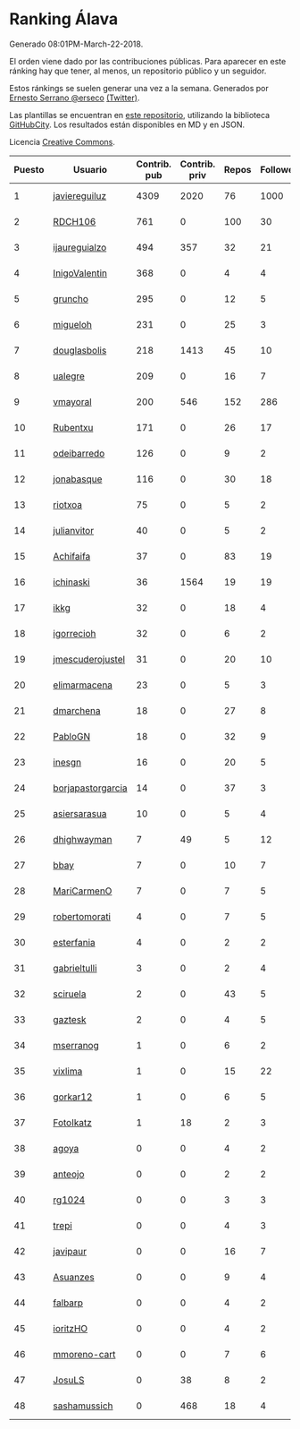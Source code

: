 # Ranking Álava

Generado 08:01PM-March-22-2018.

El orden viene dado por las contribuciones públicas. Para aparecer en este ránking hay que tener, al menos, un repositorio público y un seguidor.

Estos ránkings se suelen generar una vez a la semana. Generados por [Ernesto Serrano @erseco](https://github.com/erseco/) [(Twitter)](https://twitter.com/erseco).

Las plantillas se encuentran en [este repositorio](https://github.com/iblancasa/GH-Spanish-Ranking), utilizando la biblioteca [GitHubCity](https://github.com/iblancasa/GitHubCity). Los resultados están disponibles en MD y en JSON.

Licencia [Creative Commons](https://creativecommons.org/licenses/by/4.0/).

| Puesto   |  Usuario  | Contrib. pub | Contrib. priv |Repos| Followers | Desde |  Avatar  |
|----------|-----------|--------------|---------------|-----|-----------|-------|----------|
|1|[javiereguiluz](https://github.com/javiereguiluz)|4309|2020|76|1000|2009-04-13|![javiereguiluz](https://avatars3.githubusercontent.com/u/73419)|
|2|[RDCH106](https://github.com/RDCH106)|761|0|100|30|2012-02-28|![RDCH106](https://avatars3.githubusercontent.com/u/1483414)|
|3|[ijaureguialzo](https://github.com/ijaureguialzo)|494|357|32|21|2014-02-21|![ijaureguialzo](https://avatars3.githubusercontent.com/u/6746736)|
|4|[InigoValentin](https://github.com/InigoValentin)|368|0|4|4|2013-09-30|![InigoValentin](https://avatars0.githubusercontent.com/u/5575437)|
|5|[gruncho](https://github.com/gruncho)|295|0|12|5|2010-08-08|![gruncho](https://avatars3.githubusercontent.com/u/357635)|
|6|[migueloh](https://github.com/migueloh)|231|0|25|3|2017-03-24|![migueloh](https://avatars0.githubusercontent.com/u/26649767)|
|7|[douglasbolis](https://github.com/douglasbolis)|218|1413|45|10|2014-12-05|![douglasbolis](https://avatars3.githubusercontent.com/u/10091295)|
|8|[ualegre](https://github.com/ualegre)|209|0|16|7|2016-04-04|![ualegre](https://avatars0.githubusercontent.com/u/18259977)|
|9|[vmayoral](https://github.com/vmayoral)|200|546|152|286|2012-01-24|![vmayoral](https://avatars1.githubusercontent.com/u/1375246)|
|10|[Rubentxu](https://github.com/Rubentxu)|171|0|26|17|2011-02-07|![Rubentxu](https://avatars3.githubusercontent.com/u/604924)|
|11|[odeibarredo](https://github.com/odeibarredo)|126|0|9|2|2017-04-27|![odeibarredo](https://avatars1.githubusercontent.com/u/28097567)|
|12|[jonabasque](https://github.com/jonabasque)|116|0|30|18|2012-05-05|![jonabasque](https://avatars0.githubusercontent.com/u/1707606)|
|13|[riotxoa](https://github.com/riotxoa)|75|0|5|2|2015-09-01|![riotxoa](https://avatars0.githubusercontent.com/u/14075417)|
|14|[julianvitor](https://github.com/julianvitor)|40|0|5|2|2016-10-16|![julianvitor](https://avatars3.githubusercontent.com/u/22875423)|
|15|[Achifaifa](https://github.com/Achifaifa)|37|0|83|19|2013-11-18|![Achifaifa](https://avatars2.githubusercontent.com/u/5968349)|
|16|[ichinaski](https://github.com/ichinaski)|36|1564|19|19|2012-05-19|![ichinaski](https://avatars2.githubusercontent.com/u/1754343)|
|17|[ikkg](https://github.com/ikkg)|32|0|18|4|2015-01-24|![ikkg](https://avatars0.githubusercontent.com/u/10684269)|
|18|[igorrecioh](https://github.com/igorrecioh)|32|0|6|2|2015-10-06|![igorrecioh](https://avatars0.githubusercontent.com/u/14996883)|
|19|[jmescuderojustel](https://github.com/jmescuderojustel)|31|0|20|10|2013-06-20|![jmescuderojustel](https://avatars0.githubusercontent.com/u/4746474)|
|20|[elimarmacena](https://github.com/elimarmacena)|23|0|5|3|2016-07-11|![elimarmacena](https://avatars1.githubusercontent.com/u/20388856)|
|21|[dmarchena](https://github.com/dmarchena)|18|0|27|8|2013-02-18|![dmarchena](https://avatars3.githubusercontent.com/u/3629385)|
|22|[PabloGN](https://github.com/PabloGN)|18|0|32|9|2014-02-04|![PabloGN](https://avatars0.githubusercontent.com/u/6580044)|
|23|[inesgn](https://github.com/inesgn)|16|0|20|5|2014-04-26|![inesgn](https://avatars1.githubusercontent.com/u/7416721)|
|24|[borjapastorgarcia](https://github.com/borjapastorgarcia)|14|0|37|3|2015-10-06|![borjapastorgarcia](https://avatars1.githubusercontent.com/u/15001564)|
|25|[asiersarasua](https://github.com/asiersarasua)|10|0|5|4|2013-01-06|![asiersarasua](https://avatars2.githubusercontent.com/u/3200264)|
|26|[dhighwayman](https://github.com/dhighwayman)|7|49|5|12|2009-04-10|![dhighwayman](https://avatars1.githubusercontent.com/u/72442)|
|27|[bbay](https://github.com/bbay)|7|0|10|7|2013-06-20|![bbay](https://avatars0.githubusercontent.com/u/4747724)|
|28|[MariCarmenO](https://github.com/MariCarmenO)|7|0|7|5|2016-02-11|![MariCarmenO](https://avatars2.githubusercontent.com/u/17174740)|
|29|[robertomorati](https://github.com/robertomorati)|4|0|7|5|2013-02-02|![robertomorati](https://avatars1.githubusercontent.com/u/3457738)|
|30|[esterfania](https://github.com/esterfania)|4|0|2|2|2018-01-07|![esterfania](https://avatars1.githubusercontent.com/u/35200622)|
|31|[gabrieltulli](https://github.com/gabrieltulli)|3|0|2|4|2012-06-13|![gabrieltulli](https://avatars0.githubusercontent.com/u/1847957)|
|32|[sciruela](https://github.com/sciruela)|2|0|43|5|2011-03-23|![sciruela](https://avatars3.githubusercontent.com/u/685716)|
|33|[gaztesk](https://github.com/gaztesk)|2|0|4|5|2012-11-20|![gaztesk](https://avatars3.githubusercontent.com/u/2839170)|
|34|[mserranog](https://github.com/mserranog)|1|0|6|2|2012-04-17|![mserranog](https://avatars2.githubusercontent.com/u/1651085)|
|35|[vixlima](https://github.com/vixlima)|1|0|15|22|2009-08-08|![vixlima](https://avatars3.githubusercontent.com/u/113282)|
|36|[gorkar12](https://github.com/gorkar12)|1|0|6|5|2013-09-25|![gorkar12](https://avatars3.githubusercontent.com/u/5543281)|
|37|[FotoIkatz](https://github.com/FotoIkatz)|1|18|2|3|2015-11-19|![FotoIkatz](https://avatars3.githubusercontent.com/u/15926085)|
|38|[agoya](https://github.com/agoya)|0|0|4|2|2012-02-03|![agoya](https://avatars0.githubusercontent.com/u/1406621)|
|39|[anteojo](https://github.com/anteojo)|0|0|2|2|2009-04-06|![anteojo](https://avatars2.githubusercontent.com/u/70954)|
|40|[rg1024](https://github.com/rg1024)|0|0|3|3|2010-05-02|![rg1024](https://avatars3.githubusercontent.com/u/262476)|
|41|[trepi](https://github.com/trepi)|0|0|4|3|2011-04-27|![trepi](https://avatars3.githubusercontent.com/u/755738)|
|42|[javipaur](https://github.com/javipaur)|0|0|16|7|2013-02-06|![javipaur](https://avatars2.githubusercontent.com/u/3490928)|
|43|[Asuanzes](https://github.com/Asuanzes)|0|0|9|4|2013-05-12|![Asuanzes](https://avatars3.githubusercontent.com/u/4410315)|
|44|[falbarp](https://github.com/falbarp)|0|0|4|2|2013-05-27|![falbarp](https://avatars2.githubusercontent.com/u/4542512)|
|45|[ioritzHO](https://github.com/ioritzHO)|0|0|4|2|2012-08-19|![ioritzHO](https://avatars2.githubusercontent.com/u/2179398)|
|46|[mmoreno-cart](https://github.com/mmoreno-cart)|0|0|7|6|2014-02-04|![mmoreno-cart](https://avatars0.githubusercontent.com/u/6586794)|
|47|[JosuLS](https://github.com/JosuLS)|0|38|8|2|2015-03-31|![JosuLS](https://avatars1.githubusercontent.com/u/11742363)|
|48|[sashamussich](https://github.com/sashamussich)|0|468|18|4|2015-10-21|![sashamussich](https://avatars0.githubusercontent.com/u/15239133)|
